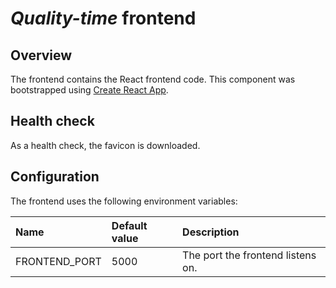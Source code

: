 # *Quality-time* frontend

## Overview

The frontend contains the React frontend code. This component was bootstrapped using [Create React App](README-Create-React-App.md).

## Health check

As a health check, the favicon is downloaded.

## Configuration

The frontend uses the following environment variables:

| Name | Default value | Description |
| :--- | :---------- | :------------ |
| FRONTEND_PORT | 5000 | The port the frontend listens on. |
